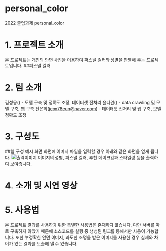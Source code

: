 # personal_color
2022 졸업과제 personal_color

# 1. 프로젝트 소개
본 프로젝트는 개인의 안면 사진을 이용하여 퍼스널 컬러와 성별을 판별해 주는 프로젝트입니다. 
##퍼스널 컬러

# 2. 팀 소개
김성웅() - 모델 구축 및 정확도 조정, 데이터셋 전처리
윤나연() - data crawling 및 모델 구축, 웹 구축
전은희(jeon78eun@naver.com) - 데이터셋 전처리 및 웹 구축, 모델 정확도 조정 

# 3. 구성도
##웹 구성 예시 화면
화면에 이미지 파일을 입력할 경우 아래와 같은 화면을 얻게 됩니다. 
![출력이미지]()
이미지의 성별, 퍼스널 컬러, 추천 메이크업과 스타일링 등을 출력하여 보여줍니다. 

# 4. 소개 및 시연 영상

# 5. 사용법
본 프로젝트 결과를 사용하기 위한 특별한 사용법은 존재하지 않습니다. 다만 서버를 따로 구축하지 않았기 때문에 소스코드를 실행 중 생성된 링크를 통해서만 사용이 가능합니다. 또한 부정확한 안면 이미지, 과도한 조명을 받은 이미지를 사용한 경우 실제와 차이가 있는 결과를 도출해 낼 수 있습니다. 
